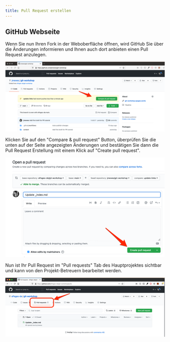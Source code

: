 ```yaml
---
title: Pull Request erstellen
---
```


## GitHub Webseite

Wenn Sie nun Ihren Fork in der Weboberfläche öffnen, wird GitHub Sie über die Änderungen informieren und Ihnen auch dort anbieten einen Pull Request anzulegen.

![](./img/github_pr_1.png)

Klicken Sie auf den "Compare & pull request" Button, überprüfen Sie die unten auf der Seite angezeigten Änderungen und bestätigen Sie dann die Pull Request Erstellung mit einem Klick auf "Create pull request".

![](./img/github_pr_2.png)

Nun ist Ihr Pull Request im "Pull requests" Tab des Hauptprojektes sichtbar und kann von den Projekt-Betreuern bearbeitet werden.

![](./img/github_pr_list.png)
